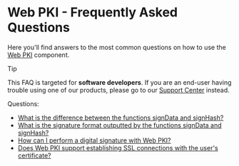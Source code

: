﻿# Web PKI - Frequently Asked Questions

Here you'll find answers to the most common questions on how to use the [Web PKI](../index.md) component.

> [!TIP]
> This FAQ is targeted for **software developers**. If you are an end-user having trouble using
> one of our products, please go to our [Support Center](http://lacuna.help/) instead.

Questions:

* [What is the difference between the functions signData and signHash?](sign-data-vs-hash.md)
* [What is the signature format outputted by the functions signData and signHash?](sign-data-output.md)
* [How can I perform a digital signature with Web PKI?](digital-signature.md)
* [Does Web PKI support establishing SSL connections with the user's certificate?](ssl.md)